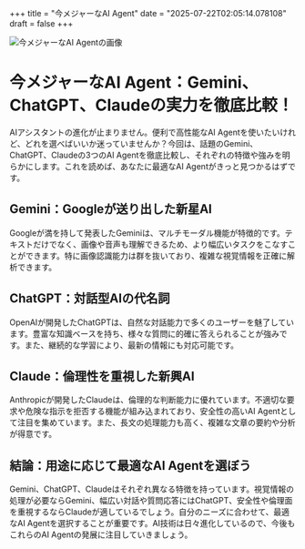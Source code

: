 +++
title = "今メジャーなAI Agent"
date = "2025-07-22T02:05:14.078108"
draft = false
+++

![今メジャーなAI Agentの画像](/auto-blog/images/2025-07-22-今メジャーなAI-Agent.jpg)

# 今メジャーなAI Agent：Gemini、ChatGPT、Claudeの実力を徹底比較！

AIアシスタントの進化が止まりません。便利で高性能なAI Agentを使いたいけれど、どれを選べばいいか迷っていませんか？今回は、話題のGemini、ChatGPT、Claudeの3つのAI Agentを徹底比較し、それぞれの特徴や強みを明らかにします。これを読めば、あなたに最適なAI Agentがきっと見つかるはずです。

## Gemini：Googleが送り出した新星AI

Googleが満を持して発表したGeminiは、マルチモーダル機能が特徴的です。テキストだけでなく、画像や音声も理解できるため、より幅広いタスクをこなすことができます。特に画像認識能力は群を抜いており、複雑な視覚情報を正確に解析できます。

## ChatGPT：対話型AIの代名詞

OpenAIが開発したChatGPTは、自然な対話能力で多くのユーザーを魅了しています。豊富な知識ベースを持ち、様々な質問に的確に答えられることが強みです。また、継続的な学習により、最新の情報にも対応可能です。

## Claude：倫理性を重視した新興AI

Anthropicが開発したClaudeは、倫理的な判断能力に優れています。不適切な要求や危険な指示を拒否する機能が組み込まれており、安全性の高いAI Agentとして注目を集めています。また、長文の処理能力も高く、複雑な文章の要約や分析が得意です。

## 結論：用途に応じて最適なAI Agentを選ぼう

Gemini、ChatGPT、Claudeはそれぞれ異なる特徴を持っています。視覚情報の処理が必要ならGemini、幅広い対話や質問応答にはChatGPT、安全性や倫理面を重視するならClaudeが適しているでしょう。自分のニーズに合わせて、最適なAI Agentを選択することが重要です。AI技術は日々進化しているので、今後もこれらのAI Agentの発展に注目していきましょう。
